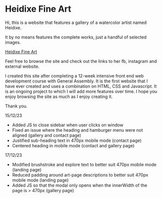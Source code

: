 # Heidixe Fine Art

Hi, this is a website that features a gallery of a watercolor artist named Heidixe.

It by no means features the complete works, just a handful of selected images.

<a href=https://wojjygithub.github.io/Final-Assessment/>Heidixe Fine Art<a>

Feel free to browse the site and check out the links to her fb, instagram and external website.

I created this site after completing a 12-week intensive front end web development course with General Assembly.
It is the first website that I have ever created and uses a combination on HTML, CSS and Javascript.
It is an ongoing project to which I will add more features over time.
I hope you enjoy browsing the site as much as I enjoy creating it.

Thank you.

15/12/23 
- Added JS to close sidebar when user clicks on window
- Fixed an issue where the heading and hamburger menu were not aligned (gallery and contact page) 
- Justified sub-heading text in 470px mobile mode (contact page)
- Centered heading in mobile mode (contact and gallery page)

17/12/23
- Modified brushstroke and explore text to better suit 470px mobile mode (landing page)
- Reduced padding around art-page descriptions to better suit 470px mobile mode (landing page)
- Added JS so that the modal only opens when the innerWidth of the page is > 470px (gallery page)
